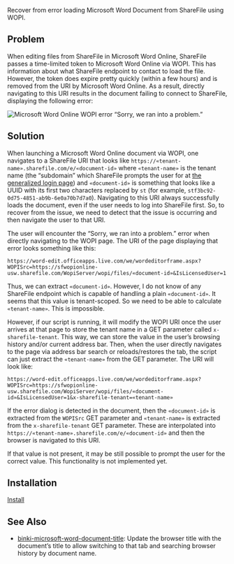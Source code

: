 Recover from error loading Microsoft Word Document from ShareFile using WOPI.

## Problem

When editing files from ShareFile in Microsoft Word Online, ShareFile passes a time-limited token to Microsoft Word Online via WOPI.
This has information about what ShareFile endpoint to contact to load the file.
However, the token does expire pretty quickly (within a few hours) and is removed from the URI by Microsoft Word Online.
As a result, directly navigating to this URI results in the document failing to connect to ShareFile, displaying the following error:

![Microsoft Word Online WOPI error “Sorry, we ran into a problem.”](https://i.imgur.com/wste0fV.png)

## Solution

When launching a Microsoft Word Online document via WOPI, one navigates to a ShareFile URI that looks like `https://«tenant-name».sharefile.com/e/«document-id»` where `«tenant-name»` is the tenant name (the “subdomain” which ShareFile prompts the user for at [the generalized login page](https://secure.sharefile.com/Authentication/Login)) and `«document-id»` is something that looks like a UUID with its first two characters replaced by `st` (for example, `stf3bc92-0d75-4851-ab9b-6e0a70b7d7a0`).
Navigating to this URI always successfully loads the document, even if the user needs to log into ShareFile first.
So, to recover from the issue, we need to detect that the issue is occurring and then navigate the user to that URI.

The user will encounter the “Sorry, we ran into a problem.” error when directly navigating to the WOPI page.
The URI of the page displaying that error looks something like this:

`https://word-edit.officeapps.live.com/we/wordeditorframe.aspx?WOPISrc=https://sfwopionline-usw.sharefile.com/WopiServer/wopi/files/«document-id»&IsLicensedUser=1`

Thus, we can extract `«document-id»`.
However, I do not know of any ShareFile endpoint which is capable of handling a plain `«document-id»`.
It seems that this value is tenant-scoped.
So we need to be able to calculate `«tenant-name»`.
This is impossible.

However, if our script is running, it will modify the WOPI URI once the user arrives at that page to store the tenant name in a GET parameter called `x-sharefile-tenant`.
This way, we can store the value in the user’s browsing history and/or current address bar.
Then, when the user directly navigates to the page via address bar search or reloads/restores the tab, the script can just extract the `«tenant-name»` from the GET parameter.
The URI will look like:

`https://word-edit.officeapps.live.com/we/wordeditorframe.aspx?WOPISrc=https://sfwopionline-usw.sharefile.com/WopiServer/wopi/files/«document-id»&IsLicensedUser=1&x-sharefile-tenant=«tenant-name»`

If the error dialog is detected in the document, then the `«document-id»` is extracted from the `WOPISrc` GET parameter and `«tenant-name»` is extracted from the `x-sharefile-tenant` GET parameter.
These are interpolated into `https://«tenant-name».sharefile.com/e/«document-id»` and then the browser is navigated to this URI.

If that value is not present, it may be still possible to prompt the user for the correct value.
This functionality is not implemented yet.

## Installation

[Install](binki-sharefile-microsoft-word-recovery.user.js?raw=1)

## See Also

* [binki-microsoft-word-document-title](https://github.com/binki/binki-microsoft-word-document-title): Update the browser title with the document’s title to allow switching to that tab and searching browser history by document name.
